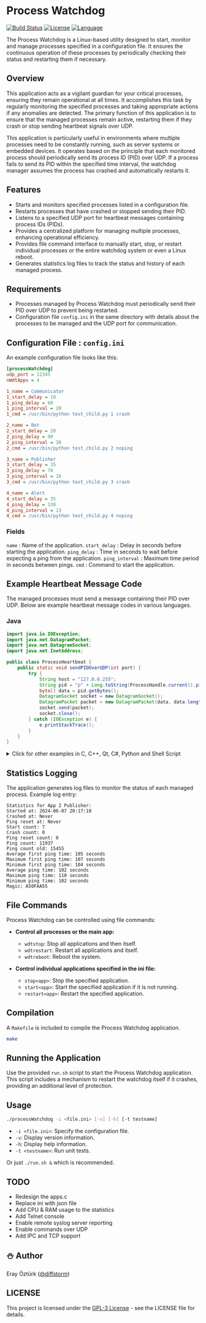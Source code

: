 # Process Watchdog

[![Build Status](https://github.com/diffstorm/processWatchdog/actions/workflows/c-cpp.yml/badge.svg)](https://github.com/diffstorm/processWatchdog/actions)
[![License](https://img.shields.io/github/license/diffstorm/processWatchdog)](https://github.com/diffstorm/processWatchdog/blob/main/LICENSE)
[![Language](https://img.shields.io/github/languages/top/diffstorm/processWatchdog)](https://github.com/diffstorm/processWatchdog)

The Process Watchdog is a Linux-based utility designed to start, monitor and manage processes specified in a configuration file. It ensures the continuous operation of these processes by periodically checking their status and restarting them if necessary.

## Overview
This application acts as a vigilant guardian for your critical processes, ensuring they remain operational at all times. It accomplishes this task by regularly monitoring the specified processes and taking appropriate actions if any anomalies are detected. The primary function of this application is to ensure that the managed processes remain active, restarting them if they crash or stop sending heartbeat signals over UDP.

This application is particularly useful in environments where multiple processes need to be constantly running, such as server systems or embedded devices. It operates based on the principle that each monitored process should periodically send its process ID (PID) over UDP. If a process fails to send its PID within the specified time interval, the watchdog manager assumes the process has crashed and automatically restarts it.

## Features
- Starts and monitors specified processes listed in a configuration file.
- Restarts processes that have crashed or stopped sending their PID.
- Listens to a specified UDP port for heartbeat messages containing process IDs (PIDs).
- Provides a centralized platform for managing multiple processes, enhancing operational efficiency.
- Provides file command interface to manually start, stop, or restart individual processes or the entire watchdog system or even a Linux reboot.
- Generates statistics log files to track the status and history of each managed process.

## Requirements
- Processes managed by Process Watchdog must periodically send their PID over UDP to prevent being restarted.
- Configuration file `config.ini` in the same directory with details about the processes to be managed and the UDP port for communication.

## Configuration File : `config.ini`
An example configuration file looks like this:

```ini
[processWatchdog]
udp_port = 12345
nWdtApps = 4

1_name = Communicator
1_start_delay = 10
1_ping_delay = 60
1_ping_interval = 20
1_cmd = /usr/bin/python test_child.py 1 crash

2_name = Bot
2_start_delay = 20
2_ping_delay = 90
2_ping_interval = 30
2_cmd = /usr/bin/python test_child.py 2 noping

3_name = Publisher
3_start_delay = 35
3_ping_delay = 70
3_ping_interval = 16
3_cmd = /usr/bin/python test_child.py 3 crash

4_name = Alert
4_start_delay = 35
4_ping_delay = 130
4_ping_interval = 13
4_cmd = /usr/bin/python test_child.py 4 noping
```

### Fields
`name` : Name of the application.
`start_delay` : Delay in seconds before starting the application.
`ping_delay` : Time in seconds to wait before expecting a ping from the application.
`ping_interval` : Maximum time period in seconds between pings.
`cmd` : Command to start the application.

## Example Heartbeat Message Code
The managed processes must send a message containing their PID over UDP. Below are example heartbeat message codes in various languages.

### Java
```java
import java.io.IOException;
import java.net.DatagramPacket;
import java.net.DatagramSocket;
import java.net.InetAddress;

public class ProcessHeartbeat {
    public static void sendPIDOverUDP(int port) {
        try {
            String host = "127.0.0.255";
            String pid = "p" + Long.toString(ProcessHandle.current().pid());
            byte[] data = pid.getBytes();
            DatagramSocket socket = new DatagramSocket();
            DatagramPacket packet = new DatagramPacket(data, data.length, InetAddress.getByName(host), port);
            socket.send(packet);
            socket.close();
        } catch (IOException e) {
            e.printStackTrace();
        }
    }
}
```

<details>
  <summary>Click for other examples in C, C++, Qt, C#, Python and Shell Script</summary>

### C
```c
#include <stdio.h>
#include <stdlib.h>
#include <unistd.h>
#include <string.h>
#include <arpa/inet.h>
#include <sys/types.h>
#include <sys/socket.h>

void sendPIDOverUDP(int port) {
    int sockfd;
    struct sockaddr_in servaddr;
    char buffer[1024];
    snprintf(buffer, sizeof(buffer), "p%d", getpid());

    // Creating socket file descriptor
    if ((sockfd = socket(AF_INET, SOCK_DGRAM, 0)) < 0) {
        perror("socket creation failed");
        exit(EXIT_FAILURE);
    }

    memset(&servaddr, 0, sizeof(servaddr));

    // Filling server information
    servaddr.sin_family = AF_INET;
    servaddr.sin_port = htons(port);
    servaddr.sin_addr.s_addr = INADDR_BROADCAST;

    // Send the PID message
    if (sendto(sockfd, buffer, strlen(buffer), 0, (const struct sockaddr *)&servaddr, sizeof(servaddr)) < 0) {
        perror("sendto failed");
    }

    close(sockfd);
}
```
  
### C++
```cpp
#include <iostream>
#include <unistd.h>
#include <string>
#include <cstring>
#include <arpa/inet.h>
#include <sys/types.h>
#include <sys/socket.h>

void sendPIDOverUDP(int port) {
    int sockfd;
    struct sockaddr_in servaddr;
    std::string pid_message = "p" + std::to_string(getpid());

    // Creating socket file descriptor
    if ((sockfd = socket(AF_INET, SOCK_DGRAM, 0)) < 0) {
        perror("socket creation failed");
        exit(EXIT_FAILURE);
    }

    memset(&servaddr, 0, sizeof(servaddr));

    // Filling server information
    servaddr.sin_family = AF_INET;
    servaddr.sin_port = htons(port);
    servaddr.sin_addr.s_addr = INADDR_BROADCAST;

    // Send the PID message
    if (sendto(sockfd, pid_message.c_str(), pid_message.length(), 0, (const struct sockaddr *)&servaddr, sizeof(servaddr)) < 0) {
        perror("sendto failed");
    }

    close(sockfd);
}
```

### Qt (C++)
```cpp
#include <QUdpSocket>
#include <QCoreApplication>
#include <QProcess>

void sendPIDOverUDP(int port) {
    QUdpSocket udpSocket;
    QString message = "p" + QString::number(QCoreApplication::applicationPid());
    QByteArray data = message.toUtf8();

    udpSocket.writeDatagram(data, QHostAddress::Broadcast, port);
}
```

### C#
```csharp
using System;
using System.Net;
using System.Net.Sockets;
using System.Text;
using System.Diagnostics;

public class Program
{
    public static void SendPIDOverUDP(int port)
    {
        UdpClient udpClient = new UdpClient();
        int pid = Process.GetCurrentProcess().Id;
        string message = "p" + pid.ToString();
        byte[] data = Encoding.UTF8.GetBytes(message);

        IPEndPoint endPoint = new IPEndPoint(IPAddress.Broadcast, port);
        udpClient.Send(data, data.Length, endPoint);
        udpClient.Close();
    }

    public static void Main()
    {
        SendPIDOverUDP(12345);
    }
}
```

### Python
```python
import os
import socket

sock = socket.socket(socket.AF_INET, socket.SOCK_DGRAM)
pid = str(os.getpid())
data = 'p' + pid
sock.sendto(data.encode('utf-8'), ('localhost', 12345))
```

### Shell Script
```bash
#!/bin/bash

sendPIDOverUDP() {
    local port=$1
    local pid="p$$"
    echo -n $pid | nc -u -w1 -b 127.0.0.1 $port
}

sendPIDOverUDP 12345
```

</details>

## Statistics Logging
The application generates log files to monitor the status of each managed process. Example log entry:

```
Statistics for App 2 Publisher:
Started at: 2024-06-07 20:17:10
Crashed at: Never
Ping reset at: Never
Start count: 7
Crash count: 0
Ping reset count: 0
Ping count: 11937
Ping count old: 15455
Average first ping time: 105 seconds
Maximum first ping time: 107 seconds
Minimum first ping time: 104 seconds
Average ping time: 102 seconds
Maximum ping time: 110 seconds
Minimum ping time: 102 seconds
Magic: A50FAA55
```

## File Commands
Process Watchdog can be controlled using file commands:

- **Control all processes or the main app:**
  - `wdtstop`: Stop all applications and then itself.
  - `wdtrestart`: Restart all applications and itself.
  - `wdtreboot`: Reboot the system.

- **Control individual applications specified in the ini file:**
  - `stop<app>`: Stop the specified application.
  - `start<app>`: Start the specified application if it is not running.
  - `restart<app>`: Restart the specified application.

## Compilation
A `Makefile` is included to compile the Process Watchdog application.

```bash
make
```

## Running the Application
Use the provided `run.sh` script to start the Process Watchdog application. This script includes a mechanism to restart the watchdog itself if it crashes, providing an additional level of protection.

## Usage
```bash
./processWatchdog -i <file.ini> [-v] [-h] [-t testname]
```

- `-i <file.ini>`: Specify the configuration file.
- `-v`: Display version information.
- `-h`: Display help information.
- `-t <testname>`: Run unit tests.

Or just `./run.sh &` which is recommended.

## TODO
- Redesign the apps.c
- Replace ini with json file
- Add CPU & RAM usage to the statistics
- Add Telnet console
- Enable remote syslog server reporting
- Enable commands over UDP
- Add IPC and TCP support

## :snowman: Author
Eray Öztürk ([@diffstorm](https://github.com/diffstorm))

## LICENSE
This project is licensed under the [GPL-3 License](LICENSE) - see the LICENSE file for details.
